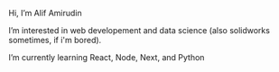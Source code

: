 Hi, I’m Alif Amirudin 

I’m interested in web developement and data science (also solidworks sometimes, if i'm bored).

I’m currently learning React, Node, Next, and Python


<!---
Reigenleif/Reigenleif is a ✨ special ✨ repository because its `README.md` (this file) appears on your GitHub profile.
You can click the Preview link to take a look at your changes.
--->
